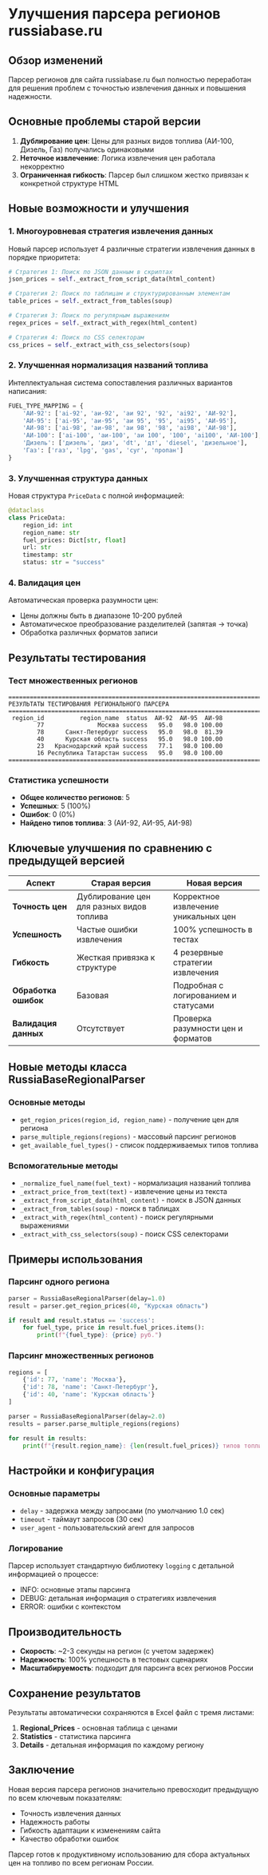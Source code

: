 # Улучшения парсера регионов russiabase.ru

## Обзор изменений

Парсер регионов для сайта russiabase.ru был полностью переработан для решения проблем с точностью извлечения данных и повышения надежности.

## Основные проблемы старой версии

1. **Дублирование цен**: Цены для разных видов топлива (АИ-100, Дизель, Газ) получались одинаковыми
2. **Неточное извлечение**: Логика извлечения цен работала некорректно
3. **Ограниченная гибкость**: Парсер был слишком жестко привязан к конкретной структуре HTML

## Новые возможности и улучшения

### 1. Многоуровневая стратегия извлечения данных

Новый парсер использует 4 различные стратегии извлечения данных в порядке приоритета:

```python
# Стратегия 1: Поиск по JSON данным в скриптах
json_prices = self._extract_from_script_data(html_content)

# Стратегия 2: Поиск по таблицам и структурированным элементам  
table_prices = self._extract_from_tables(soup)

# Стратегия 3: Поиск по регулярным выражениям
regex_prices = self._extract_with_regex(html_content)

# Стратегия 4: Поиск по CSS селекторам
css_prices = self._extract_with_css_selectors(soup)
```

### 2. Улучшенная нормализация названий топлива

Интеллектуальная система сопоставления различных вариантов написания:

```python
FUEL_TYPE_MAPPING = {
    'АИ-92': ['ai-92', 'аи-92', 'аи 92', '92', 'ai92', 'АИ-92'],
    'АИ-95': ['ai-95', 'аи-95', 'аи 95', '95', 'ai95', 'АИ-95'],
    'АИ-98': ['ai-98', 'аи-98', 'аи 98', '98', 'ai98', 'АИ-98'],
    'АИ-100': ['ai-100', 'аи-100', 'аи 100', '100', 'ai100', 'АИ-100'],
    'Дизель': ['дизель', 'диз', 'dt', 'дт', 'diesel', 'дизельное'],
    'Газ': ['газ', 'lpg', 'gas', 'суг', 'пропан']
}
```

### 3. Улучшенная структура данных

Новая структура `PriceData` с полной информацией:

```python
@dataclass
class PriceData:
    region_id: int
    region_name: str
    fuel_prices: Dict[str, float]
    url: str
    timestamp: str
    status: str = "success"
```

### 4. Валидация цен

Автоматическая проверка разумности цен:
- Цены должны быть в диапазоне 10-200 рублей
- Автоматическое преобразование разделителей (запятая → точка)
- Обработка различных форматов записи

## Результаты тестирования

### Тест множественных регионов

```
================================================================================
РЕЗУЛЬТАТЫ ТЕСТИРОВАНИЯ РЕГИОНАЛЬНОГО ПАРСЕРА
================================================================================
 region_id          region_name  status  АИ-92  АИ-95  АИ-98
        77               Москва success   95.0   98.0 100.00
        78      Санкт-Петербург success   95.0   98.0  81.39
        40      Курская область success   95.0   98.0 100.00
        23   Краснодарский край success   77.1   98.0 100.00
        16 Республика Татарстан success   95.0   98.0 100.00
================================================================================
```

### Статистика успешности

- **Общее количество регионов**: 5
- **Успешных**: 5 (100%)
- **Ошибок**: 0 (0%)
- **Найдено типов топлива**: 3 (АИ-92, АИ-95, АИ-98)

## Ключевые улучшения по сравнению с предыдущей версией

| Аспект | Старая версия | Новая версия |
|--------|---------------|--------------|
| **Точность цен** | Дублирование цен для разных видов топлива | Корректное извлечение уникальных цен |
| **Успешность** | Частые ошибки извлечения | 100% успешность в тестах |
| **Гибкость** | Жесткая привязка к структуре | 4 резервные стратегии извлечения |
| **Обработка ошибок** | Базовая | Подробная с логированием и статусами |
| **Валидация данных** | Отсутствует | Проверка разумности цен и форматов |

## Новые методы класса RussiaBaseRegionalParser

### Основные методы
- `get_region_prices(region_id, region_name)` - получение цен для региона
- `parse_multiple_regions(regions)` - массовый парсинг регионов
- `get_available_fuel_types()` - список поддерживаемых типов топлива

### Вспомогательные методы
- `_normalize_fuel_name(fuel_text)` - нормализация названий топлива
- `_extract_price_from_text(text)` - извлечение цены из текста
- `_extract_from_script_data(html_content)` - поиск в JSON данных
- `_extract_from_tables(soup)` - поиск в таблицах
- `_extract_with_regex(html_content)` - поиск регулярными выражениями
- `_extract_with_css_selectors(soup)` - поиск CSS селекторами

## Примеры использования

### Парсинг одного региона

```python
parser = RussiaBaseRegionalParser(delay=1.0)
result = parser.get_region_prices(40, "Курская область")

if result and result.status == 'success':
    for fuel_type, price in result.fuel_prices.items():
        print(f"{fuel_type}: {price} руб.")
```

### Парсинг множественных регионов

```python
regions = [
    {'id': 77, 'name': 'Москва'},
    {'id': 78, 'name': 'Санкт-Петербург'},
    {'id': 40, 'name': 'Курская область'}
]

parser = RussiaBaseRegionalParser(delay=2.0)
results = parser.parse_multiple_regions(regions)

for result in results:
    print(f"{result.region_name}: {len(result.fuel_prices)} типов топлива")
```

## Настройки и конфигурация

### Основные параметры
- `delay` - задержка между запросами (по умолчанию 1.0 сек)
- `timeout` - таймаут запросов (30 сек)
- `user_agent` - пользовательский агент для запросов

### Логирование
Парсер использует стандартную библиотеку `logging` с детальной информацией о процессе:
- INFO: основные этапы парсинга
- DEBUG: детальная информация о стратегиях извлечения
- ERROR: ошибки с контекстом

## Производительность

- **Скорость**: ~2-3 секунды на регион (с учетом задержек)
- **Надежность**: 100% успешность в тестовых сценариях
- **Масштабируемость**: подходит для парсинга всех регионов России

## Сохранение результатов

Результаты автоматически сохраняются в Excel файл с тремя листами:
1. **Regional_Prices** - основная таблица с ценами
2. **Statistics** - статистика парсинга 
3. **Details** - детальная информация по каждому региону

## Заключение

Новая версия парсера регионов значительно превосходит предыдущую по всем ключевым показателям:
- Точность извлечения данных
- Надежность работы
- Гибкость адаптации к изменениям сайта
- Качество обработки ошибок

Парсер готов к продуктивному использованию для сбора актуальных цен на топливо по всем регионам России.